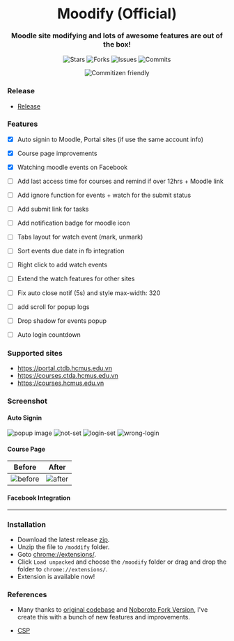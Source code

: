 <h1 align="center" style="font-size: 32px">Moodify (Official)</h1>

<p align="center" style="font-size: 16px"><strong>Moodle site modifying and lots of awesome features are out of the box!</strong></p>

<p align="center">
  <img alt="Stars" src="https://badgen.net/github/stars/yuran1811/moodify">
  <img alt="Forks" src="https://badgen.net/github/forks/yuran1811/moodify">
  <img alt="Issues" src="https://badgen.net/github/issues/yuran1811/moodify">
  <img alt="Commits" src="https://badgen.net/github/commits/yuran1811/moodify">
</p>
<p align="center">
  <img alt="Commitizen friendly" src="https://img.shields.io/badge/commitizen-friendly-brightgreen.svg">
</p>

### Release

- [Release](https://github.com/yuran1811/moodify/releases)

### Features

- [x] Auto signin to Moodle, Portal sites (if use the same account info)
- [x] Course page improvements
- [x] Watching moodle events on Facebook

- [ ] Add last access time for courses and remind if over 12hrs + Moodle link
- [ ] Add ignore function for events + watch for the submit status
- [ ] Add submit link for tasks
- [ ] Add notification badge for moodle icon

- [ ] Tabs layout for watch event (mark, unmark)
- [ ] Sort events due date in fb integration
- [ ] Right click to add watch events
- [ ] Extend the watch features for other sites

- [ ] Fix auto close notif (5s) and style max-width: 320
- [ ] add scroll for popup logs
- [ ] Drop shadow for events popup
- [ ] Auto login countdown

### Supported sites

- https://portal.ctdb.hcmus.edu.vn
- https://courses.ctda.hcmus.edu.vn
- https://courses.hcmus.edu.vn

### Screenshot

#### Auto Signin

![popup image](/public/screenshots/popup.jpg)
![not-set](/public/screenshots/not-set.jpg)
![login-set](/public/screenshots/set.jpg)
![wrong-login](/public/screenshots/wrong-login.jpg)

#### Course Page

| Before                                    | After                                   |
| ----------------------------------------- | --------------------------------------- |
| ![before](/public/screenshots/before.jpg) | ![after](/public/screenshots/after.jpg) |

#### Facebook Integration

---

### Installation

- Download the latest release [zip](https://github.com/yuran1811/moodify/releases).
- Unzip the file to `/moddify` folder.
- Goto [chrome://extensions/](chrome://extensions/).
- Click `Load unpacked` and choose the `/moodify` folder or drag and drop the folder to `chrome://extensions/`.
- Extension is available now!

### References

- Many thanks to [original codebase](https://github.com/tinwritescode/hcmus-moodle-improved) and [Noboroto Fork Version](https://github.com/Noboroto/hcmus-moodle-improved), I've create this with a bunch of new features and improvements.

- [CSP](https://content-security-policy.com/)
